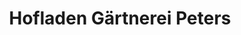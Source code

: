 ---
title: "Hofladen Gärtnerei Peters"
url: /dormagen/hofladen-gaertnerei-peters/
shop: Lebensmittel
---